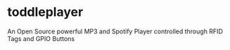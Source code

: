 # toddleplayer
An Open Source powerful MP3 and Spotify Player controlled through RFID Tags and GPIO Buttons
